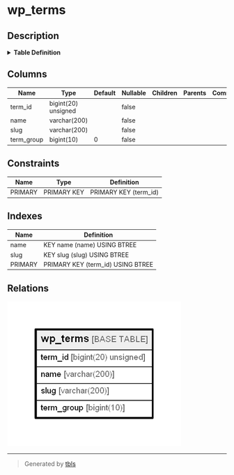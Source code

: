 # wp_terms

## Description

<details>
<summary><strong>Table Definition</strong></summary>

```sql
CREATE TABLE `wp_terms` (
  `term_id` bigint(20) unsigned NOT NULL AUTO_INCREMENT,
  `name` varchar(200) COLLATE utf8mb4_unicode_520_ci NOT NULL DEFAULT '',
  `slug` varchar(200) COLLATE utf8mb4_unicode_520_ci NOT NULL DEFAULT '',
  `term_group` bigint(10) NOT NULL DEFAULT '0',
  PRIMARY KEY (`term_id`),
  KEY `slug` (`slug`(191)),
  KEY `name` (`name`(191))
) ENGINE=InnoDB AUTO_INCREMENT=2 DEFAULT CHARSET=utf8mb4 COLLATE=utf8mb4_unicode_520_ci
```

</details>

## Columns

| Name | Type | Default | Nullable | Children | Parents | Comment |
| ---- | ---- | ------- | -------- | -------- | ------- | ------- |
| term_id | bigint(20) unsigned |  | false |  |  |  |
| name | varchar(200) |  | false |  |  |  |
| slug | varchar(200) |  | false |  |  |  |
| term_group | bigint(10) | 0 | false |  |  |  |

## Constraints

| Name | Type | Definition |
| ---- | ---- | ---------- |
| PRIMARY | PRIMARY KEY | PRIMARY KEY (term_id) |

## Indexes

| Name | Definition |
| ---- | ---------- |
| name | KEY name (name) USING BTREE |
| slug | KEY slug (slug) USING BTREE |
| PRIMARY | PRIMARY KEY (term_id) USING BTREE |

## Relations

![er](wp_terms.png)

---

> Generated by [tbls](https://github.com/k1LoW/tbls)
